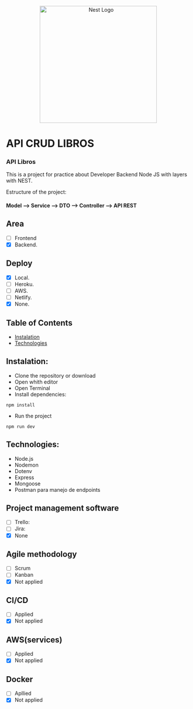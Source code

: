 <p align="center">
  <a href="http://nestjs.com/" target="blank"><img src="https://nestjs.com/img/logo_text.svg" width="320" alt="Nest Logo" /></a>
</p>

# API CRUD LIBROS

### API Libros

This is a project for practice about Developer Backend Node JS with layers with NEST.

Estructure of the project:

#### Model --> Service --> DTO --> Controller --> API REST

## Area

- [ ] Frontend
- [x] Backend.

## Deploy

- [x] Local.
- [ ] Heroku.
- [ ] AWS.
- [ ] Netlify.
- [x] None.

## <a name="table-of-contents"></a>Table of Contents

- [Instalation](#installation)
- [Technologies](#technologies)

## <a name="installation"></a>Instalation:

- Clone the repository or download
- Open whith editor
- Open Terminal
- Install dependencies:

```
npm install
```

- Run the project

```
npm run dev
```

## <a name="technologies"></a>Technologies:

- Node.js
- Nodemon
- Dotenv
- Express
- Mongoose
- Postman para manejo de endpoints

## Project management software

- [ ] Trello:
- [ ] Jira:
- [x] None

## Agile methodology

- [ ] Scrum
- [ ] Kanban
- [x] Not applied

## CI/CD

- [ ] Applied
- [x] Not applied

## AWS(services)

- [ ] Applied
- [x] Not applied

## Docker

- [ ] Apllied
- [x] Not applied
